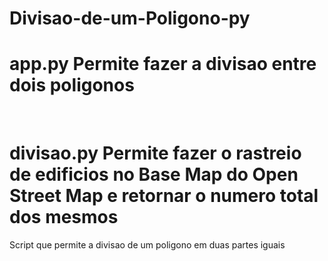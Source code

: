 # Divisao-de-um-Poligono-py

<h1><b>app.py</b> Permite fazer a divisao entre dois poligonos</h1>
<br>
<h1><b>divisao.py</b> Permite fazer o rastreio de edificios no Base Map do Open Street Map e retornar o numero total dos mesmos</h1>
Script que permite a divisao de um poligono em duas partes iguais
